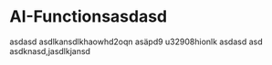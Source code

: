 # AI-Functionsasdasd
asdasd
asdlkansdlkhaowhd2oqn
asäpd9 u32908hionlk
asdasd
asd
asdknasd,jasdlkjansd
